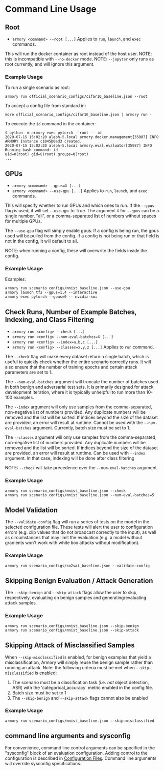 # Command Line Usage

## Root
* `armory <command> --root [...]`
Applies to `run`, `launch`, and `exec` commands.

This will run the docker container as root instead of the host user.
NOTE: this is incompatible with `--no-docker` mode.
NOTE: `--jupyter` only runs as root currently, and will ignore this argument.

### Example Usage

To run a single scenario as root:
```
armory run official_scenario_configs/cifar10_baseline.json --root
```

To accept a config file from standard in:
```
more official_scenario_configs/cifar10_baseline.json | armory run -
```

To execute the `id` command in the container:
```
$ python -m armory exec pytorch --root -- id
2020-07-15 15:02:20 aleph-5.local armory.docker.management[35987] INFO ARMORY Instance c1045b0ed3 created.
2020-07-15 15:02:20 aleph-5.local armory.eval.evaluator[35987] INFO Running bash command: id
uid=0(root) gid=0(root) groups=0(root)
...
```

## GPUs
* `armory <command> --gpus=X [...]`
* `armory <command> --use-gpu [...]`
Applies to `run`, `launch`, and `exec` commands.

This will specify whether to run GPUs and which ones to run.
If the `--gpus` flag is used, it will set `--use-gpu` to True.
The argument `X` for `--gpus` can be a single number, "all",
or a comma-separated list of numbers without spaces for multiple GPUs.

The `--use-gpu` flag will simply enable gpus.
If a config is being run, the gpus used will be pulled from the config.
If a config is not being run or that field is not in the config, it will default to all.

NOTE: when running a config, these will overwrite the fields inside the config.

### Example Usage

Examples:
```
armory run scenario_configs/mnist_baseline.json --use-gpu
armory launch tf2 --gpus=1,4 --interactive
armory exec pytorch --gpus=0 -- nvidia-smi
```

## Check Runs, Number of Example Batches, Indexing, and Class Filtering
* `armory run <config> --check [...]`
* `armory run <config> --num-eval-batches=X [...]`
* `armory run <config> --index=a,b,c [...]`
* `armory run <config> --classes=x,y,z [...]`
Applies to `run` command.

The `--check` flag will make every dataset return a single batch,
which is useful to quickly check whether the entire scenario correctly runs.
It will also ensure that the number of training epochs and certain attack parameters are set to 1.

The `--num-eval-batches` argument will truncate the number of batches used in
both benign and adversarial test sets.
It is primarily designed for attack development iteration, where it is typically unhelpful
to run more than 10-100 examples.

The `--index` argument will only use samples from the comma-separated, non-negative list of numbers provided.
Any duplicate numbers will be removed and the list will be sorted.
If indices beyond the size of the dataset are provided, an error will result at runtime.
Cannot be used with the `--num-eval-batches` argument.
Currently, batch size must be set to 1.

The `--classes` argument will only use samples from the comma-separated, non-negative list of numbers provided.
Any duplicate numbers will be removed and the list will be sorted.
If indices beyond the size of the dataset are provided, an error will result at runtime.
Can be used with `--index` argument. In that case, indexing will be done after class filtering.

NOTE: `--check` will take precedence over the `--num-eval-batches` argument.

### Example Usage

```
armory run scenario_configs/mnist_baseline.json --check
armory run scenario_configs/mnist_baseline.json --num-eval-batches=5
```

## Model Validation
The `--validate-config` flag will run a series of tests on the model in the selected configuration file.  These tests will alert the user to configuration errors (e.g. clip values that do not broadcast correctly to the input), as well as circumstances that may limit the evaluation (e.g. a model without gradients won't work with white box attacks without modification).

### Example Usage
```
armory run scenario_configs/so2sat_baseline.json --validate-config
```

## Skipping Benign Evaluation / Attack Generation
The `--skip-benign` and `--skip-attack` flags allow the user to skip, respectively, evaluating on benign samples and generating/evaluating attack samples.

### Example Usage
```
armory run scenario_configs/mnist_baseline.json --skip-benign
armory run scenario_configs/mnist_baseline.json --skip-attack
```

## Skipping Attack of Misclassified Samples
When `--skip-misclassified` is enabled, for benign examples that yield a misclassification, Armory will simply reuse the 
benign sample rather than running an attack. Note: the following criteria must be met when `--skip-misclassified` is enabled:

1. The scenario must be a classification task (i.e. *not* object detection, ASR) with the 'categorical_accuracy' metric enabled in the config file.
2. Batch size must be set to 1
3. The `--skip-benign` and `--skip-attack` flags cannot also be enabled

### Example Usage
```
armory run scenario_configs/mnist_baseline.json --skip-misclassified
```

## command line arguments and sysconfig

For convenience, command line control arguments can be specified in the "sysconfig"
block of an evaluation configuration. Adding control to the configuration is
described in [Configuration Files][conf]. Command line arguments will override
sysconfig specifications.


  [conf]: configuration_files.md#sysconfig-and-command-line-arguments
